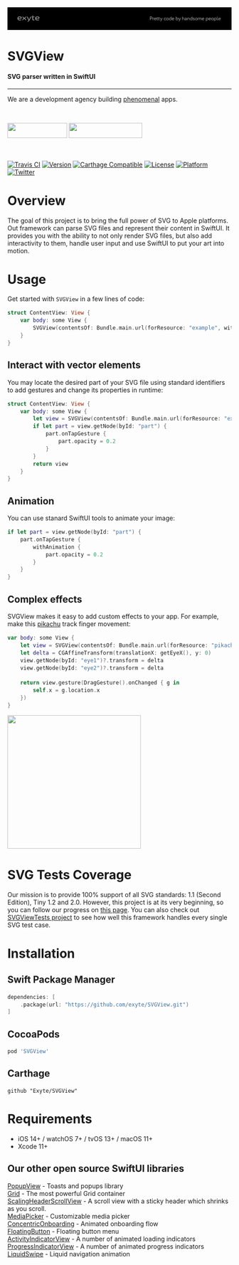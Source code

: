 <img src="https://raw.githubusercontent.com/exyte/media/master/common/header.png">

<p><h1 align="left">SVGView</h1></p>

<p><h4>SVG parser written in SwiftUI</h4></p>

___

<p> We are a development agency building
  <a href="https://clutch.co/profile/exyte#review-731233">phenomenal</a> apps.</p>
</br>

<a href="https://exyte.com/contacts"><img src="https://i.imgur.com/vGjsQPt.png" width="134" height="34"></a> <a href="https://twitter.com/exyteHQ"><img src="https://i.imgur.com/DngwSn1.png" width="165" height="34"></a>

</br></br>
[![Travis CI](https://travis-ci.org/exyte/SVGView.svg?branch=master)](https://travis-ci.org/exyte/SVGView)
[![Version](https://img.shields.io/cocoapods/v/SVGView.svg?style=flat)](http://cocoapods.org/pods/SVGView)
[![Carthage Compatible](https://img.shields.io/badge/Carthage-compatible-0473B3.svg?style=flat)](https://github.com/Carthage/Carthage)
[![License](https://img.shields.io/cocoapods/l/SVGView.svg?style=flat)](http://cocoapods.org/pods/SVGView)
[![Platform](https://img.shields.io/cocoapods/p/SVGView.svg?style=flat)](http://cocoapods.org/pods/SVGView)
[![Twitter](https://img.shields.io/badge/Twitter-@exyteHQ-blue.svg?style=flat)](http://twitter.com/exyteHQ)

# Overview

The goal of this project is to bring the full power of SVG to Apple platforms. Out framework can parse SVG files and represent their content in SwiftUI. It provides you with the ability to not only render SVG files, but also add interactivity to them, handle user input and use SwiftUI to put your art into motion.

# Usage

Get started with `SVGView` in a few lines of code:

```Swift
struct ContentView: View {
    var body: some View {
        SVGView(contentsOf: Bundle.main.url(forResource: "example", withExtension: "svg")!)
    }
}
```

## Interact with vector elements

You may locate the desired part of your SVG file using standard identifiers to add gestures and change its properties in runtime:

```Swift
struct ContentView: View {
    var body: some View {
        let view = SVGView(contentsOf: Bundle.main.url(forResource: "example", withExtension: "svg")!)
        if let part = view.getNode(byId: "part") {
            part.onTapGesture {
                part.opacity = 0.2
            }
        }
        return view
    }
}
```

## Animation

You can use stanard SwiftUI tools to animate your image:

```Swift
if let part = view.getNode(byId: "part") {
    part.onTapGesture {
        withAnimation {
            part.opacity = 0.2
        }
    }
}
```

## Complex effects

SVGView makes it easy to add custom effects to your app. For example, make this <a href="https://www.iconfinder.com/icons/1337497/">pikachu</a> track finger movement:

```Swift
var body: some View {
    let view = SVGView(contentsOf: Bundle.main.url(forResource: "pikachu", withExtension: "svg")!)
    let delta = CGAffineTransform(translationX: getEyeX(), y: 0)
    view.getNode(byId: "eye1")?.transform = delta
    view.getNode(byId: "eye2")?.transform = delta

    return view.gesture(DragGesture().onChanged { g in
        self.x = g.location.x
    })
}
```

<img src="https://i.imgur.com/Ij0Xn4A.gif" width="300" height="300">

# SVG Tests Coverage

Our mission is to provide 100% support of all SVG standards: 1.1 (Second Edition), Tiny 1.2 and 2.0. However, this project is at its very beginning, so you can follow our progress on <a href="w3c-coverage.md">this page</a>. You can also check out <a href="https://github.com/exyte/SVGViewTests">SVGViewTests project</a> to see how well this framework handles every single SVG test case.

# Installation

## Swift Package Manager

```swift
dependencies: [
    .package(url: "https://github.com/exyte/SVGView.git")
]
```

## CocoaPods

```ruby
pod 'SVGView'
```

## Carthage

```ogdl
github "Exyte/SVGView"
```

# Requirements

* iOS 14+ / watchOS 7+ / tvOS 13+ / macOS 11+
* Xcode 11+

## Our other open source SwiftUI libraries
[PopupView](https://github.com/exyte/PopupView) - Toasts and popups library    
[Grid](https://github.com/exyte/Grid) - The most powerful Grid container    
[ScalingHeaderScrollView](https://github.com/exyte/ScalingHeaderScrollView) - A scroll view with a sticky header which shrinks as you scroll.    
[MediaPicker](https://github.com/exyte/mediapicker) - Customizable media picker     
[ConcentricOnboarding](https://github.com/exyte/ConcentricOnboarding) - Animated onboarding flow    
[FloatingButton](https://github.com/exyte/FloatingButton) - Floating button menu    
[ActivityIndicatorView](https://github.com/exyte/ActivityIndicatorView) - A number of animated loading indicators    
[ProgressIndicatorView](https://github.com/exyte/ProgressIndicatorView) - A number of animated progress indicators  
[LiquidSwipe](https://github.com/exyte/LiquidSwipe) - Liquid navigation animation    

